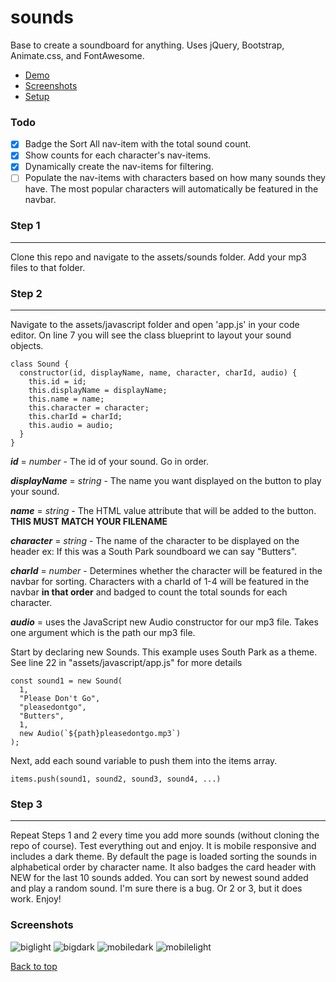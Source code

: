 # sounds

Base to create a soundboard for anything.
Uses jQuery, Bootstrap, Animate.css, and FontAwesome.

- [Demo](https://jhadev.github.io/sounds/)
- [Screenshots](#screenshots)
- [Setup](#step-1)

### Todo

- [x] Badge the Sort All nav-item with the total sound count.
- [x] Show counts for each character's nav-items.
- [x] Dynamically create the nav-items for filtering.
- [ ] Populate the nav-items with characters based on how many sounds they have. The most popular characters will automatically be featured in the navbar.

### Step 1

---

Clone this repo and navigate to the assets/sounds folder.
Add your mp3 files to that folder.

### Step 2

---

Navigate to the assets/javascript folder and open 'app.js' in your code editor.
On line 7 you will see the class blueprint to layout your sound objects.

    class Sound {
      constructor(id, displayName, name, character, charId, audio) {
        this.id = id;
        this.displayName = displayName;
        this.name = name;
        this.character = character;
        this.charId = charId;
        this.audio = audio;
      }
    }

**_id_** = _number_ - The id of your sound. Go in order.

**_displayName_** = _string_ - The name you want displayed on the button to play your sound.

**_name_** = _string_ - The HTML value attribute that will be added to the button. **THIS MUST MATCH YOUR FILENAME**

**_character_** = _string_ - The name of the character to be displayed on the header ex: If this was a South Park soundboard we can say "Butters".

**_charId_** = _number_ - Determines whether the character will be featured in the navbar for sorting. Characters with a charId of 1-4 will be featured in the navbar **in that order** and badged to count the total sounds for each character.

**_audio_** = uses the JavaScript new Audio constructor for our mp3 file. Takes one argument which is the path our mp3 file.

Start by declaring new Sounds. This example uses South Park as a theme. See line 22 in "assets/javascript/app.js" for more details

    const sound1 = new Sound(
      1,
      "Please Don't Go",
      "pleasedontgo",
      "Butters",
      1,
      new Audio(`${path}pleasedontgo.mp3`)
    );

Next, add each sound variable to push them into the items array.

    items.push(sound1, sound2, sound3, sound4, ...)

### Step 3

---

Repeat Steps 1 and 2 every time you add more sounds (without cloning the repo of course). Test everything out and enjoy. It is mobile responsive and includes a dark theme. By default the page is loaded sorting the sounds in alphabetical order by character name. It also badges the card header with NEW for the last 10 sounds added. You can sort by newest sound added and play a random sound.
I'm sure there is a bug. Or 2 or 3, but it does work. Enjoy!

### Screenshots

![biglight](https://user-images.githubusercontent.com/42519030/53685092-31f72000-3ce4-11e9-897e-60baaf4776d4.PNG)
![bigdark](https://user-images.githubusercontent.com/42519030/53685086-1a1f9c00-3ce4-11e9-9dc8-de5e54786efc.PNG)
![mobiledark](https://user-images.githubusercontent.com/42519030/53685091-302d5c80-3ce4-11e9-9431-a885435b84c5.PNG)
![mobilelight](https://user-images.githubusercontent.com/42519030/53685093-36233d80-3ce4-11e9-85af-2163da5552ff.PNG)

[Back to top](#sounds)
